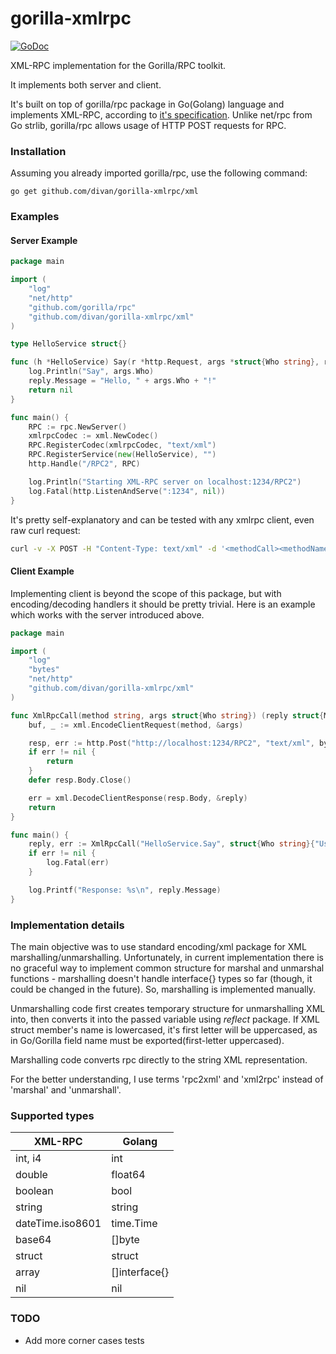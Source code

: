 # gorilla-xmlrpc #

[![GoDoc](https://godoc.org/github.com/divan/gorilla-xmlrpc/xml?status.svg)](https://godoc.org/github.com/divan/gorilla-xmlrpc/xml)

XML-RPC implementation for the Gorilla/RPC toolkit.

It implements both server and client.

It's built on top of gorilla/rpc package in Go(Golang) language and implements XML-RPC, according to [it's specification](http://xmlrpc.scripting.com/spec.html).
Unlike net/rpc from Go strlib, gorilla/rpc allows usage of HTTP POST requests for RPC.

### Installation ###
Assuming you already imported gorilla/rpc, use the following command:

    go get github.com/divan/gorilla-xmlrpc/xml

### Examples ###

#### Server Example ####

```go
package main

import (
    "log"
    "net/http"
    "github.com/gorilla/rpc"
    "github.com/divan/gorilla-xmlrpc/xml"
)

type HelloService struct{}

func (h *HelloService) Say(r *http.Request, args *struct{Who string}, reply *struct{Message string}) error {
    log.Println("Say", args.Who)
    reply.Message = "Hello, " + args.Who + "!"
    return nil
}

func main() {
    RPC := rpc.NewServer()
    xmlrpcCodec := xml.NewCodec()
    RPC.RegisterCodec(xmlrpcCodec, "text/xml")
    RPC.RegisterService(new(HelloService), "")
    http.Handle("/RPC2", RPC)

    log.Println("Starting XML-RPC server on localhost:1234/RPC2")
    log.Fatal(http.ListenAndServe(":1234", nil))
}
```

It's pretty self-explanatory and can be tested with any xmlrpc client, even raw curl request:

```bash
curl -v -X POST -H "Content-Type: text/xml" -d '<methodCall><methodName>HelloService.Say</methodName><params><param><value><string>User 1</string></value></param></params></methodCall>' http://localhost:1234/RPC2
```

#### Client Example ####

Implementing client is beyond the scope of this package, but with encoding/decoding handlers it should be pretty trivial. Here is an example which works with the server introduced above.

```go
package main

import (
    "log"
    "bytes"
    "net/http"
    "github.com/divan/gorilla-xmlrpc/xml"
)

func XmlRpcCall(method string, args struct{Who string}) (reply struct{Message string}, err error) {
    buf, _ := xml.EncodeClientRequest(method, &args)

    resp, err := http.Post("http://localhost:1234/RPC2", "text/xml", bytes.NewBuffer(buf))
    if err != nil {
        return
    }
    defer resp.Body.Close()

    err = xml.DecodeClientResponse(resp.Body, &reply)
    return
}

func main() {
    reply, err := XmlRpcCall("HelloService.Say", struct{Who string}{"User 1"})
    if err != nil {
        log.Fatal(err)
    }

    log.Printf("Response: %s\n", reply.Message)
}

```

### Implementation details ###

The main objective was to use standard encoding/xml package for XML marshalling/unmarshalling. Unfortunately, in current implementation there is no graceful way to implement common structure for marshal and unmarshal functions - marshalling doesn't handle interface{} types so far (though, it could be changed in the future).
So, marshalling is implemented manually.

Unmarshalling code first creates temporary structure for unmarshalling XML into, then converts it into the passed variable using *reflect* package.
If XML struct member's name is lowercased, it's first letter will be uppercased, as in Go/Gorilla field name must be exported(first-letter uppercased).

Marshalling code converts rpc directly to the string XML representation.

For the better understanding, I use terms 'rpc2xml' and 'xml2rpc' instead of 'marshal' and 'unmarshall'.

### Supported types ###

| XML-RPC          | Golang        |
| ---------------- | ------------- |
| int, i4          | int           |
| double           | float64       |
| boolean          | bool          |
| string           | string        |
| dateTime.iso8601 | time.Time     |
| base64           | []byte        |
| struct           | struct        |
| array            | []interface{} |
| nil              | nil           |

### TODO ###

*  Add more corner cases tests
